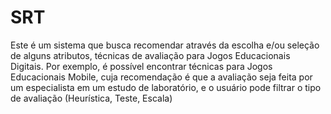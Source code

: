 # SRT
Este é um sistema que busca recomendar através da escolha e/ou seleção de alguns atributos, técnicas de avaliação para Jogos Educacionais Digitais. Por exemplo, é possível encontrar técnicas para Jogos Educacionais Mobile, cuja recomendação é que a avaliação seja feita por um especialista em um estudo de laboratório, e o usuário pode filtrar o tipo de avaliação (Heurística, Teste, Escala)
